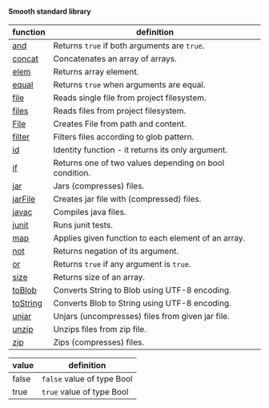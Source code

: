 

#### Smooth standard library


| function                     | definition                                             |
|------------------------------|--------------------------------------------------------|
| [and](api/and.md)            | Returns `true` if both arguments are `true`.           |
| [concat](api/concat.md)      | Concatenates an array of arrays.                       |
| [elem](api/elem.md)          | Returns array element.                                 |
| [equal](api/equal.md)        | Returns `true` when arguments are equal.               |
| [file](api/file.md)          | Reads single file from project filesystem.             |
| [files](api/files.md)        | Reads files from project filesystem.                   |
| [File](api/File.md)          | Creates File from path and content.                    |
| [filter](api/filterFiles.md) | Filters files according to glob pattern.               |
| [id](api/id.md)              | Identity function - it returns its only argument.      |
| [if](api/if.md)              | Returns one of two values depending on bool condition. |
| [jar](api/jar.md)            | Jars (compresses) files.                               |
| [jarFile](api/jarFile.md)    | Creates jar file with (compressed) files.              |
| [javac](api/javac.md)        | Compiles java files.                                   |
| [junit](api/junit.md)        | Runs junit tests.                                      |
| [map](api/map.md)            | Applies given function to each element of an array.    |
| [not](api/not.md)            | Returns negation of its argument.                      |
| [or](api/or.md)              | Returns `true` if any argument is `true`.              |
| [size](api/size.md)          | Returns size of an array.                              |
| [toBlob](api/toBlob.md)      | Converts String to Blob using UTF-8 encoding.          |
| [toString](api/toString.md)  | Converts Blob to String using UTF-8 encoding.          |
| [unjar](api/unjar.md)        | Unjars (uncompresses) files from given jar file.       |
| [unzip](api/unzip.md)        | Unzips files from zip file.                            |
| [zip](api/zip.md)            | Zips (compresses) files.                               |

| value                 | definition                 |
|-----------------------|----------------------------|
| false                 | `false` value of type Bool |
| true                  | `true` value of type Bool  |

